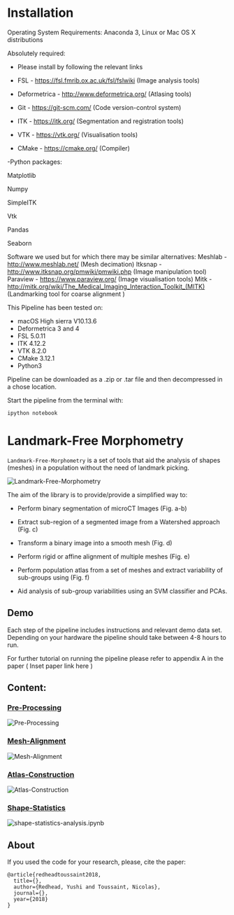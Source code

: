 # Installation

Operating System Requirements: Anaconda 3, Linux or Mac OS X distributions

Absolutely required:

- Please install by following the relevant links

- FSL - https://fsl.fmrib.ox.ac.uk/fsl/fslwiki  (Image analysis tools) 

- Deformetrica - http://www.deformetrica.org/ (Atlasing tools)

- Git - https://git-scm.com/  (Code version-control system)

- ITK - https://itk.org/ (Segmentation and registration tools)

- VTK - https://vtk.org/      (Visualisation tools)

- CMake - https://cmake.org/   (Compiler)

-Python packages:

Matplotlib

Numpy

SimpleITK

Vtk

Pandas

Seaborn

Software we used but for which there may be similar alternatives:
Meshlab - http://www.meshlab.net/  (Mesh decimation)
Itksnap - http://www.itksnap.org/pmwiki/pmwiki.php  (Image manipulation tool)
Paraview - https://www.paraview.org/    (Image visualisation tools)
Mitk - http://mitk.org/wiki/The_Medical_Imaging_Interaction_Toolkit_(MITK) 
(Landmarking tool for coarse alignment )

This Pipeline has been tested on:

- macOS High sierra V10.13.6
- Deformetrica 3 and 4
- FSL 5.0.11
- ITK 4.12.2
- VTK 8.2.0
- CMake 3.12.1
- Python3

Pipeline can be downloaded as a .zip or .tar file and then decompressed in a chose location.

Start the pipeline from the terminal with:

```
ipython notebook
```




# Landmark-Free Morphometry

```Landmark-Free-Morphometry``` is a set of tools that aid the analysis of shapes (meshes) in a population without the need of landmark picking.

![Landmark-Free-Morphometry](Images/pipeline.png "Landmark-Free-Morphometry")


The aim of the library is to provide/provide a simplified way to:

- Perform binary segmentation of microCT Images (Fig. a-b)

- Extract sub-region of a segmented image from a Watershed approach (Fig. c)

- Transform a binary image into a smooth mesh (Fig. d)

- Perform rigid or affine alignment of multiple meshes (Fig. e)

- Perform population atlas from a set of meshes and extract variability of sub-groups using (Fig. f)

- Aid analysis of sub-group variabilities using an SVM classifier and PCAs.

## Demo

Each step of the pipeline includes instructions and relevant demo data set.
Depending on your hardware the pipeline should take between 4-8 hours to run.

For further tutorial on running the pipeline please refer to appendix A in the paper ( Inset paper link here )

## Content:

### [Pre-Processing](uCT-process.ipynb)

![Pre-Processing](Images/uCT-process.png "Pre-Processing")

### [Mesh-Alignment](mesh-alignment.ipynb)

![Mesh-Alignment](Images/mesh-alignment.png "Mesh-Alignment")

### [Atlas-Construction](atlas-construction.ipynb)

![Atlas-Construction](Images/atlas-construction.png "Atlas-Construction")

### [Shape-Statistics](shape-statistics-analysis.ipynb)

![shape-statistics-analysis.ipynb](Images/shape-statistics-analysis.png "Shape-Statistics")


## About

If you used the code for your research, please, cite the paper:

    @article{redheadtoussaint2018,
      title={},
      author={Redhead, Yushi and Toussaint, Nicolas},
      journal={},
      year={2018}
    }

